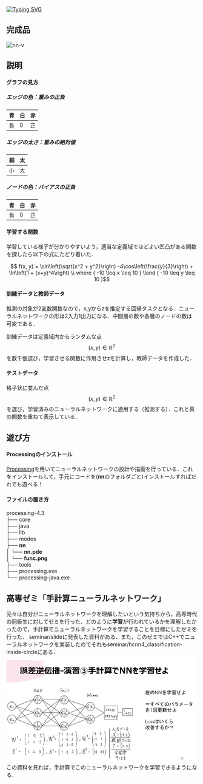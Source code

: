 [![Typing SVG](https://readme-typing-svg.demolab.com?font=Fira+Code&size=60&pause=1000&color=45C9B0&center=true&vCenter=true&random=true&width=900&height=150&lines=Neural-Network-Visualizer)](https://git.io/typing-svg)

## 完成品
![nn-v](pic/summary.gif)

## 説明
#### グラフの見方
##### エッジの色：重みの正負
| 青 | 白 | 赤 |
| ---- | ---- | ---- |
| 負 | 0 | 正 |
##### エッジの太さ：重みの絶対値
| 細 | 太 |
| ---- | ---- |
| 小 | 大 |
##### ノードの色：バイアスの正負
| 青 | 白 | 赤 |
| ---- | ---- | ---- |
| 負 | 0 | 正 |
#### 学習する関数
学習している様子が分かりやすいよう，適当な定義域でほどよい凹凸がある関数を探したら以下の式にたどり着いた．

$$ f(x, y) = \sin\left(\sqrt{x^2 + y^2}\right) -4\cos\left(\frac{y}{3}\right) + \ln\left(1 + (x+y)^4\right)
\\ where ( -10 \leq x \leq 10 ) \land ( -10 \leq y \leq 10 )$$

#### 訓練データと教師データ
推測の対象が2変数関数なので，x,yからzを推定する回帰タスクとなる．ニューラルネットワークの形は2入力1出力になる．中間層の数や各層のノードの数は可変である．

訓練データは定義域内からランダムな点$$(x,y) \in \mathbb{R}^2$$を数千個選び，学習させる関数に作用させzを計算し，教師データを作成した．

#### テストデータ
格子状に並んだ点$$(x,y) \in \mathbb{R}^2$$を選び，学習済みのニューラルネットワークに適用する（推測する）．これと真の関数を重ねて表示している．



## 遊び方
#### Processingのインストール
[Processing](https://www.processing.org/)を用いてニューラルネットワークの設計や描画を行っている．これをインストールして，手元にコードを(**nn**のフォルダごと)インストールすればだれでも遊べる！
#### ファイルの置き方  
processing-4.3  
├── core  
├── java  
├── lib  
├── modes  
├── **nn**  
│   └── **nn.pde**  
│   └── **func.png**  
├── tools  
├── processing.exe  
└── processing-java.exe  

## 高専ゼミ「手計算ニューラルネットワーク」
元々は自分がニューラルネットワークを理解したいという気持ちから，高専時代の同級生に対してゼミを行った．どのように**学習**が行われているかを理解したかったので，手計算でニューラルネットワークを学習することを目標にしたゼミを行った．
seminar/slideに発表した資料がある．また，このゼミではC++でニューラルネットワークを実装したのでそれもseminar/hcnn4_classification-inside-circleにある．
![hcnn](pic/hcnn2_65.png)
この資料を見れば，手計算でこのニューラルネットワークを学習できるようになる．



